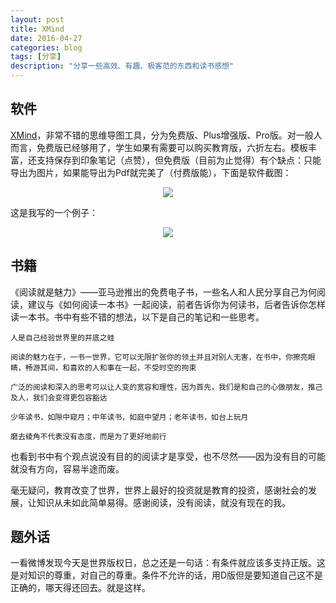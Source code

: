 ```yaml
---
layout: post
title: XMind
date: 2016-04-27
categories: blog
tags: [分享]
description: "分享一些高效、有趣、极客范的东西和读书感想"
---
```


## 软件
[XMind](www.xmindchina.net)，非常不错的思维导图工具，分为免费版、Plus增强版、Pro版。对一般人而言，免费版已经够用了，学生如果有需要可以购买教育版，六折左右。模板丰富，还支持保存到印象笔记（点赞），但免费版（目前为止觉得）有个缺点：只能导出为图片，如果能导出为Pdf就完美了（付费版能），下面是软件截图：
<center>
    <p><img src="http://7xsx6z.com2.z0.glb.clouddn.com/XMind.png" align="center"></p>
</center>

这是我写的一个例子：
<center>
  <p><img src="http://7xsx6z.com2.z0.glb.clouddn.com/xmind-test.png" align="center"></p>
</center>


## 书籍

《阅读就是魅力》——亚马逊推出的免费电子书，一些名人和人民分享自己为何阅读，建议与《如何阅读一本书》一起阅读，前者告诉你为何读书，后者告诉你怎样读一本书。书中有些不错的想法，以下是自己的笔记和一些思考。

```
人是自己经验世界里的井底之蛙

阅读的魅力在于，一书一世界，它可以无限扩张你的领土并且对别人无害，在书中，你擦亮眼睛，畅游其间，和喜欢的人和事在一起，不受时空的拘束

广泛的阅读和深入的思考可以让人变的宽容和理性，因为首先，我们是和自己的心做朋友，推己及人，我们会变得更包容豁达

少年读书，如隙中窥月；中年读书，如庭中望月；老年读书，如台上玩月

磨去棱角不代表没有态度，而是为了更好地前行

```

也看到书中有个观点说没有目的的阅读才是享受，也不尽然——因为没有目的可能就没有方向，容易半途而废。

毫无疑问，教育改变了世界，世界上最好的投资就是教育的投资，感谢社会的发展，让知识从未如此简单易得。感谢阅读，没有阅读，就没有现在的我。

## 题外话

一看微博发现今天是世界版权日，总之还是一句话：有条件就应该多支持正版。这是对知识的尊重，对自己的尊重。条件不允许的话，用D版但是要知道自己这不是正确的，哪天得还回去。就是这样。
